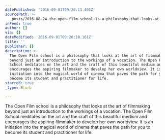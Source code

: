```yaml
---
datePublished: '2016-09-01T09:20:11.401Z'
sourcePath: >-
  _posts/2016-08-24-the-open-film-school-is-a-philosophy-that-looks-at-the-filmm.md
inFeed: true
author: []
via: {}
dateModified: '2016-09-01T09:20:10.161Z'
title: ''
publisher: {}
description: >-
  The Open Film school is a philosophy that looks at the art of filmmaking
  beyond just an introduction to the workings of a vocation. The Open Film
  School meditates on the art and the craft of this beautiful medium and
  encourages the aspiring filmmaker to develop her own worldview. It is an
  initiation into the magical world of cinema that paves the path for you to
  become its student and practitioner for life.
starred: true
_type: Blurb

---
```

The Open Film school is a philosophy that looks at the art of filmmaking beyond just an introduction to the workings of a vocation. The Open Film School meditates on the art and the craft of this beautiful medium and encourages the aspiring filmmaker to develop her own worldview. It is an initiation into the magical world of cinema that paves the path for you to become its student and practitioner for life.